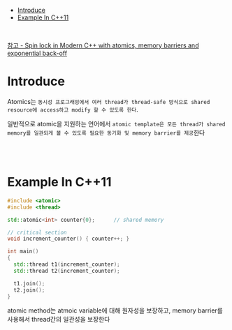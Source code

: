 - [Introduce](#introduce)
- [Example In C++11](#example-in-c11)

<br>

[ 참고 - Spin lock in Modern C++ with atomics, memory barriers and exponential back-off](https://medium.com/@joao_vaz/spin-lock-in-modern-c-with-atomics-memory-barriers-and-exponential-back-off-522798aca817)<br>

# Introduce
Atomics는 `동시성 프로그래밍에서 여러 thread가 thread-safe 방식으로 shared resource에 access하고 modify 할 수 있도록 한다`.<br>

일반적으로 atomic을 지원하는 언어에서 `atomic template은 모든 thread가 shared memory를 일관되게 볼 수 있도록 필요한 동기화 및 memory barrier를 제공`한다<br>

<br>
<br>

# Example In C++11
```cpp
#include <atomic>
#include <thread>

std::atomic<int> counter{0};      // shared memory

// critical section
void increment_counter() { counter++; }

int main() 
{
  std::thread t1(increment_counter);
  std::thread t2(increment_counter);

  t1.join();
  t2.join();
}
```
atomic method는 atmoic variable에 대해 원자성을 보장하고, memory barrier를 사용해서 thread간의 일관성을 보장한다<br>